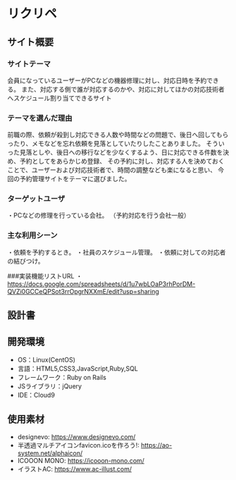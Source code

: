 # リクリペ

## サイト概要
### サイトテーマ
会員になっているユーザーがPCなどの機器修理に対し、対応日時を予約できる。
また、対応する側で誰が対応するのかや、対応に対してほかの対応技術者へスケジュール割り当てできるサイト

### テーマを選んだ理由
前職の際、依頼が殺到し対応できる人数や時間などの問題で、後日へ回してもらったり、メモなどを忘れ依頼を見落としていたりしたことありました。
そういった見落としや、後日への移行などを少なくするよう、日に対応できる件数を決め、予約としてをあらかじめ登録、
その予約に対し、対応する人を決めておくことで、ユーザーおよび対応技術者で、時間の調整なども楽になると思い、
今回の予約管理サイトをテーマに選びました。


### ターゲットユーザ
・PCなどの修理を行っている会社。
（予約対応を行う会社一般）

### 主な利用シーン
・依頼を予約するとき。
・社員のスケジュール管理。
・依頼に対しての対応者の結びつけ。

###実装機能リストURL
・https://docs.google.com/spreadsheets/d/1u7wbLOaP3rhPorDM-QVZi0GCCeQPSot3rrOpgrNXXmE/edit?usp=sharing

## 設計書

## 開発環境
- OS：Linux(CentOS)
- 言語：HTML5,CSS3,JavaScript,Ruby,SQL
- フレームワーク：Ruby on Rails
- JSライブラリ：jQuery
- IDE：Cloud9

## 使用素材
- designevo: https://www.designevo.com/
- 半透過マルチアイコンfavicon.icoを作ろう!: https://ao-system.net/alphaicon/
- ICOOON MONO: https://icooon-mono.com/
- イラストAC: https://www.ac-illust.com/